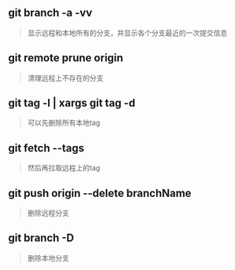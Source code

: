 ## git branch -a -vv
> 显示远程和本地所有的分支，并显示各个分支最近的一次提交信息

## git remote prune origin
> 清理远程上不存在的分支

## git tag -l | xargs git tag -d
> 可以先删除所有本地tag
## git fetch --tags
> 然后再拉取远程上的tag

## git push origin --delete branchName
> 删除远程分支
## git branch -D
> 删除本地分支